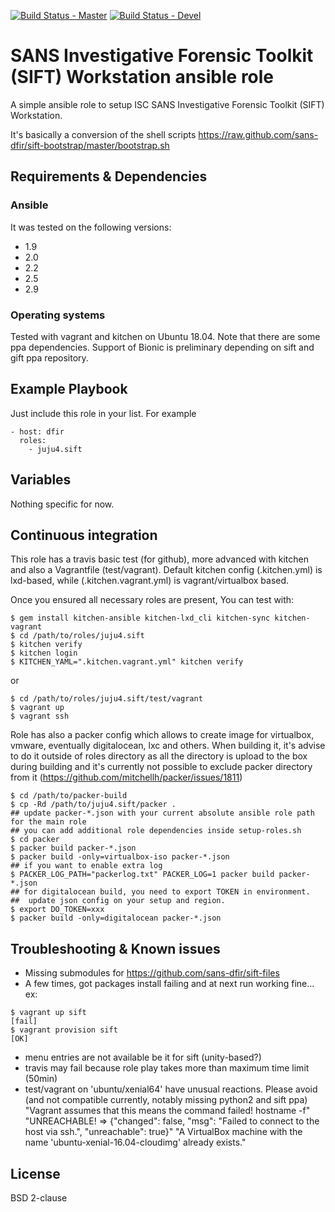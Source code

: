 [![Build Status - Master](https://travis-ci.org/juju4/ansible-sift.svg?branch=master)](https://travis-ci.org/juju4/ansible-sift)
[![Build Status - Devel](https://travis-ci.org/juju4/ansible-sift.svg?branch=devel)](https://travis-ci.org/juju4/ansible-sift/branches)
# SANS Investigative Forensic Toolkit (SIFT) Workstation ansible role

A simple ansible role to setup ISC SANS Investigative Forensic Toolkit (SIFT) Workstation.

It's basically a conversion of the shell scripts
https://raw.github.com/sans-dfir/sift-bootstrap/master/bootstrap.sh

## Requirements & Dependencies

### Ansible
It was tested on the following versions:
 * 1.9
 * 2.0
 * 2.2
 * 2.5
 * 2.9

### Operating systems

Tested with vagrant and kitchen on Ubuntu 18.04. Note that there are some ppa dependencies.
Support of Bionic is preliminary depending on sift and gift ppa repository.

## Example Playbook

Just include this role in your list.
For example

```
- host: dfir
  roles:
    - juju4.sift
```

## Variables

Nothing specific for now.

## Continuous integration

This role has a travis basic test (for github), more advanced with kitchen and also a Vagrantfile (test/vagrant).
Default kitchen config (.kitchen.yml) is lxd-based, while (.kitchen.vagrant.yml) is vagrant/virtualbox based.

Once you ensured all necessary roles are present, You can test with:
```
$ gem install kitchen-ansible kitchen-lxd_cli kitchen-sync kitchen-vagrant
$ cd /path/to/roles/juju4.sift
$ kitchen verify
$ kitchen login
$ KITCHEN_YAML=".kitchen.vagrant.yml" kitchen verify
```
or
```
$ cd /path/to/roles/juju4.sift/test/vagrant
$ vagrant up
$ vagrant ssh
```

Role has also a packer config which allows to create image for virtualbox, vmware, eventually digitalocean, lxc and others.
When building it, it's advise to do it outside of roles directory as all the directory is upload to the box during building 
and it's currently not possible to exclude packer directory from it (https://github.com/mitchellh/packer/issues/1811)
```
$ cd /path/to/packer-build
$ cp -Rd /path/to/juju4.sift/packer .
## update packer-*.json with your current absolute ansible role path for the main role
## you can add additional role dependencies inside setup-roles.sh
$ cd packer
$ packer build packer-*.json
$ packer build -only=virtualbox-iso packer-*.json
## if you want to enable extra log
$ PACKER_LOG_PATH="packerlog.txt" PACKER_LOG=1 packer build packer-*.json
## for digitalocean build, you need to export TOKEN in environment.
##  update json config on your setup and region.
$ export DO_TOKEN=xxx
$ packer build -only=digitalocean packer-*.json
```

## Troubleshooting & Known issues

* Missing submodules for https://github.com/sans-dfir/sift-files
* A few times, got packages install failing and at next run working fine...
ex:
```
$ vagrant up sift
[fail]
$ vagrant provision sift
[OK]
```
* menu entries are not available be it for sift (unity-based?)
* travis may fail because role play takes more than maximum time limit (50min)
* test/vagrant on 'ubuntu/xenial64' have unusual reactions. Please avoid (and not compatible currently, notably missing python2 and sift ppa)
"Vagrant assumes that this means the command failed!
hostname -f"
"UNREACHABLE! => {"changed": false, "msg": "Failed to connect to the host via ssh.", "unreachable": true}"
"A VirtualBox machine with the name 'ubuntu-xenial-16.04-cloudimg' already exists."


## License

BSD 2-clause

